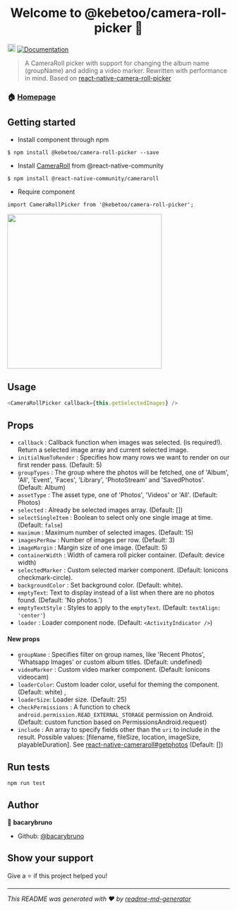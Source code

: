 <h1 align="center">Welcome to @kebetoo/camera-roll-picker 👋</h1>
<p>
  <a href="https://badge.fury.io/js/%40kebetoo%2Fcamera-roll-picker"><img src="https://badge.fury.io/js/%40kebetoo%2Fcamera-roll-picker.svg" alt="npm version" height="18"></a>
  <a href="https://github.com/bacarybruno/camera-roll-picker#README.md">
    <img alt="Documentation" src="https://img.shields.io/badge/documentation-yes-brightgreen.svg" target="_blank" />
  </a>
</p>

> A CameraRoll picker with support for changing the album name (groupName) and adding a video marker.
> Rewritten with performance in mind.
> Based on [react-native-camera-roll-picker](https://github.com/jeanpan/react-native-camera-roll-picker#readme)

### 🏠 [Homepage](https://github.com/bacarybruno/camera-roll-picker)

## Getting started

* Install component through npm
```
$ npm install @kebetoo/camera-roll-picker --save
```

* Install [CameraRoll](https://github.com/react-native-community/react-native-cameraroll) from @react-native-community
```
$ npm install @react-native-community/cameraroll
```

* Require component
```
import CameraRollPicker from '@kebetoo/camera-roll-picker';
```

<a href="https://raw.githubusercontent.com/bacarybruno/camera-roll-picker/main/demo/demo.gif"><img src="https://raw.githubusercontent.com/bacarybruno/camera-roll-picker/main/demo/demo.gif" width="350"></a>

## Usage
```js
<CameraRollPicker callback={this.getSelectedImages} />
```

## Props
- `callback` : Callback function when images was selected. (is required!). Return a selected image array and current selected image.
- `initialNumToRender` : Specifies how many rows we want to render on our first render pass. (Default: 5)
- `groupTypes` : The group where the photos will be fetched, one of 'Album', 'All', 'Event', 'Faces', 'Library', 'PhotoStream' and 'SavedPhotos'. (Default: Album)
- `assetType` : The asset type, one of 'Photos', 'Videos' or 'All'. (Default: Photos)
- `selected` : Already be selected images array. (Default: [])
- `selectSingleItem` : Boolean to select only one single image at time. (Default: `false`)
- `maximum` : Maximum number of selected images. (Default: 15)
- `imagesPerRow` : Number of images per row. (Default: 3)
- `imageMargin` : Margin size of one image. (Default: 5)
- `containerWidth` : Width of camera roll picker container. (Default: device width)
- `selectedMarker` : Custom selected marker component. (Default: Ionicons checkmark-circle).
- `backgroundColor` : Set background color. (Default: white).
- `emptyText`: Text to display instead of a list when there are no photos found. (Default: 'No photos.')
- `emptyTextStyle` : Styles to apply to the `emptyText`. (Default: `textAlign: 'center'`)
- `loader` : Loader component node. (Default: `<ActivityIndicator />`)
#### New props
- `groupName` : Specifies filter on group names, like 'Recent Photos', 'Whatsapp Images' or custom album titles. (Default: undefined)
- `videoMarker` : Custom video marker component. (Default: Ionicons videocam)
- `loaderColor`: Custom loader color, useful for theming the component. (Default: white)  ,
-  `loaderSize`: Loader size. (Default: 25)
- `checkPermissions` : A function to check `android.permission.READ_EXTERNAL_STORAGE` permission on Android. (Default: custom function based on PermissionsAndroid.request)
- `include` : An array to specify fields other than the `uri` to include in the result. Possible values: [filename, fileSize, location, imageSize, playableDuration]. See [react-native-cameraroll#getphotos](https://github.com/react-native-cameraroll/react-native-cameraroll#getphotos) (Default: [])

## Run tests

```sh
npm run test
```

## Author

👤 **bacarybruno**

* Github: [@bacarybruno](https://github.com/bacarybruno)

## Show your support

Give a ⭐️ if this project helped you!

***
_This README was generated with ❤️ by [readme-md-generator](https://github.com/kefranabg/readme-md-generator)_